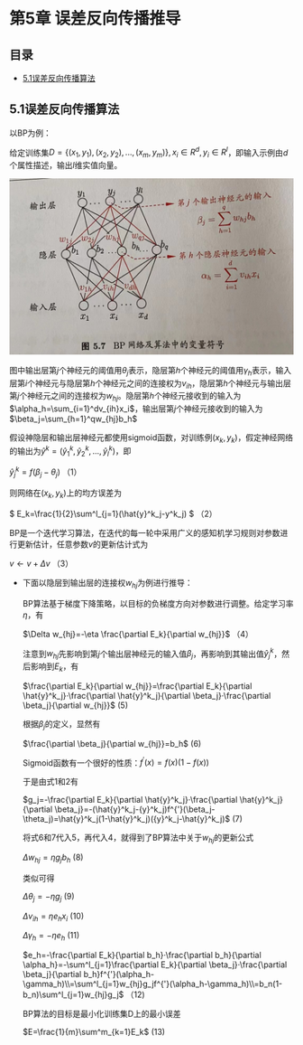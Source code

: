 # 第5章 误差反向传播推导

## 目录

-   [5.1误差反向传播算法](#51误差反向传播算法)

## 5.1误差反向传播算法

以BP为例：

给定训练集$D=\{(x_1,y_1),(x_2,y_2),...,(x_m,y_m)\},x_i\in R^d,y_i\in R^l$，即输入示例由$d$个属性描述，输出$l$维实值向量。

![](image/cac3256c99605cdab88074b1fa5a03d_De344nXHYz.jpg)

图中输出层第$j$个神经元的阈值用$\theta_j$表示，隐层第$h$个神经元的阈值用$\gamma_h$表示，输入层第$i$个神经元与隐层第$h$个神经元之间的连接权为$v_{ih}$，隐层第$h$个神经元与输出层第$j$个神经元之间的连接权为$w_{hj}$。隐层第$h$个神经元接收到的输入为$\alpha_h=\sum_{i=1}^dv_{ih}x_i$，输出层第$j$个神经元接收到的输入为$\beta_j=\sum_{h=1}^qw_{hj}b_h$

假设神隐层和输出层神经元都使用sigmoid函数，对训练例$(x_k,y_k)$，假定神经网络的输出为$\hat{y}^k=(\hat{y}^k_1,\hat{y}^k_2,...,\hat{y}^k_l)$，即

$\hat{y}^k_j=f(\beta_j-\theta_j)$ （1）

则网络在$(x_k,y_k)$上的均方误差为

$ E_k=\frac{1}{2}\sum^l_{j=1}(\hat{y}^k_j-y^k_j)  $ （2）

BP是一个迭代学习算法，在迭代的每一轮中采用广义的感知机学习规则对参数进行更新估计，任意参数$v$的更新估计式为

$v\leftarrow v+\Delta v$  （3）

-   下面以隐层到输出层的连接权$w_{hj}$为例进行推导：

    BP算法基于梯度下降策略，以目标的负梯度方向对参数进行调整。给定学习率$\eta$，有

    $\Delta w_{hj}=-\eta \frac{\partial E_k}{\partial w_{hj}}$  （4）

    注意到$w_{hj}$先影响到第$j$个输出层神经元的输入值$\beta_j$，再影响到其输出值$\hat{y}^k_j$，然后影响到$E_k$，有

    $\frac{\partial E_k}{\partial w_{hj}}=\frac{\partial E_k}{\partial \hat{y}^k_j}·\frac{\partial \hat{y}^k_j}{\partial \beta_j}·\frac{\partial \beta_j}{\partial w_{hj}}$  (5)

    根据$\beta_j$的定义，显然有

    $\frac{\partial \beta_j}{\partial w_{hj}}=b_h$  (6)

    Sigmoid函数有一个很好的性质：$f^{'}(x)=f(x)(1-f(x))$

    于是由式1和2有

    $g_j=-\frac{\partial E_k}{\partial \hat{y}^k_j}·\frac{\partial \hat{y}^k_j}{\partial \beta_j}=-(\hat{y}^k_j-{y}^k_j)f^{'}(\beta_j-\theta_j)=\hat{y}^k_j(1-\hat{y}^k_j)({y}^k_j-\hat{y}^k_j)$   (7)

    将式6和7代入5，再代入4，就得到了BP算法中关于$w_{hj}$的更新公式

    $\Delta w_{hj}=\eta g_jb_h$    (8)

    类似可得

    $\Delta \theta_{j}=-\eta g_j$    (9)

    $\Delta v_{ih}=\eta e_hx_i$    (10)

    $\Delta \gamma_{h}=-\eta e_h$    (11)

    $e_h=-\frac{\partial E_k}{\partial b_h}·\frac{\partial b_h}{\partial \alpha_h}=-\sum^l_{j=1}\frac{\partial E_k}{\partial \beta_j}·\frac{\partial \beta_j}{\partial b_h}f^{'}(\alpha_h-\gamma_h)\\=\sum^l_{j=1}w_{hj}g_jf^{'}(\alpha_h-\gamma_h)\\=b_n(1-b_n)\sum^l_{j=1}w_{hj}g_j$   （12)

    BP算法的目标是最小化训练集D上的最小误差

    $E=\frac{1}{m}\sum^m_{k=1}E_k$  (13)
